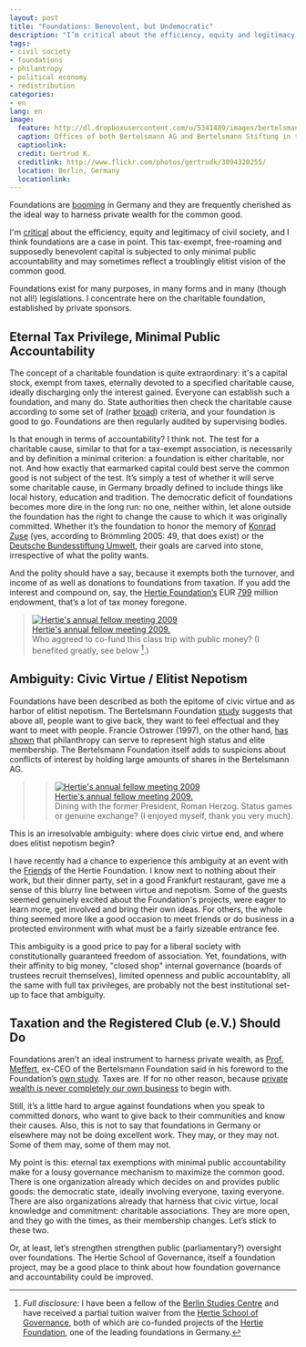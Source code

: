 ```yaml
---
layout: post
title: "Foundations: Benevolent, but Undemocratic"
description: "I’m critical about the efficiency, equity and legitimacy of civil society, and I think foundations are a case in point. This tax-exempt, free-roaming and supposedly benevolent capital is subjected to only minimal public accountability and may sometimes reflect a troublingly elitist vision of the common good."
tags: 
- civil society
- foundations
- philantropy
- political economy
- redistribution
categories:
- en
lang: en
image:
  feature: http://dl.dropboxusercontent.com/u/5341489/images/bertelsmann-house-berlin_crop.jpg
  caption: Offices of both Bertelsmann AG and Bertelsmann Stiftung in the Kommandantenhaus
  captionlink: 
  credit: Gertrud K.
  creditlink: http://www.flickr.com/photos/gertrudk/3094320255/
  location: Berlin, Germany
  locationlink:
---
```


Foundations are [booming](http://www.bertelsmann-stiftung.de/cps/rde/xchg/SID-CC989C28-505DA861/bst/hs.xsl/prj_8591_8597.htm) in Germany and they are frequently cherished as the ideal way to harness private wealth for the common good.

I'm [critical](http://maxheld.de/2010/03/24/civil-society-dysfunctions/) about the efficiency, equity and legitimacy of civil society, and I think foundations are a case in point. 
This tax-exempt, free-roaming and supposedly benevolent capital is subjected to only minimal public accountability and may sometimes reflect a troublingly elitist vision of the common good.

Foundations exist for many purposes, in many forms and in many (though not all!) legislations. I concentrate here on the charitable foundation, established by private sponsors.


## Eternal Tax Privilege, Minimal Public Accountability

The concept of a charitable foundation is quite extraordinary: 
it's a capital stock, exempt from taxes, eternally devoted to a specified charitable cause, ideally discharging only the interest gained. Everyone can establish such a foundation, and many do. 
State authorities then check the charitable cause according to some set of (rather [broad](http://de.wikipedia.org/wiki/Gemeinn%C3%BCtzigkeit)) criteria, and your foundation is good to go. 
Foundations are then regularly audited by supervising bodies.

Is that enough in terms of accountability? 
I think not. 
The test for a charitable cause, similar to that for a tax-exempt association, is necessarily and by definition a minimal criterion: 
a foundation is either charitable, nor not. 
And how exactly that earmarked capital could best serve the common good is not subject of the test. 
It’s simply a test of whether it will serve some charitable cause, in Germany broadly defined to include things like local history, education and tradition. 
The democratic deficit of foundations becomes more dire in the long run: 
no one, neither within, let alone outside the foundation has the right to change the cause to which it was originally committed. 
Whether it’s the foundation to honor the memory of [Konrad Zuse](http://en.wikipedia.org/wiki/Konrad_Zuse) (yes, according to Brömmling 2005: 49, that does exist) or the [Deutsche Bundesstiftung Umwelt](http://www.dbu.de), their goals are carved into stone, irrespective of what the polity wants.

And the polity should have a say, because it exempts both the turnover, and income of as well as donations to foundations from taxation. 
If you add the interest and compound on, say, the [Hertie Foundation‘s](http://www.ghst.de) EUR [799](http://de.wikipedia.org/wiki/Stiftung#Gro.C3.9Fe_Stiftungen) million endowment, that’s a lot of tax money foregone.

>[![Hertie's annual fellow meeting 2009](http://img.youtube.com/vi/WDKLyOZlY9A/0.jpg)](http://www.youtube.com/watch?v=WDKLyOZlY9A)    
>[Hertie's annual fellow meeting 2009.](https://www.youtube.com/watch?v=WDKLyOZlY9A)    
> Who aggreed to co-fund this class trip with public money?
> (I benefited greatly, see below [^1].)


## Ambiguity: Civic Virtue / Elitist Nepotism

Foundations have been described as both the epitome of civic virtue and as harbor of elitist nepotism. 
The Bertelsmann Foundation [study](http://www.bertelsmann-stiftung.de/cps/rde/xchg/SID-E2020E5F-57EBD779/bst/hs.xsl/publikationen_29333.htm) suggests that above all, people want to give back, they want to feel effectual and they want to meet with people. 
Francie Ostrower (1997), on the other hand, [has shown](http://books.google.de/books?id=9XjqgAc-OhgC&printsec=frontcover&dq=francie+ostrower&source=bl&ots=NKezt0uUJj&sig=9FT8L1BMHptu5SgR3PvKW_I6fh0&hl=de&ei=-kOsS-WJMYelsAbwtsXaDg&sa=X&oi=book_result&ct=result&resnum=5&ved=0CB8Q6AEwBA#v=onepage&q=&f=false) that philanthropy can serve to represent high status and elite membership. 
The Bertelsmann Foundation itself adds to suspicions about conflicts of interest by holding large amounts of shares in the Bertelsmann AG.

>>[![Hertie's annual fellow meeting 2009](http://img.youtube.com/vi/5h4KRxa44Ag/0.jpg)](http://www.youtube.com/watch?v=5h4KRxa44Ag)    
>[Hertie's annual fellow meeting 2009.](https://www.youtube.com/watch?v=5h4KRxa44Ag)    
> Dining with the former President, Roman Herzog.
> Status games or genuine exchange?
> (I enjoyed myself, thank you very much).

This is an irresolvable ambiguity: 
where does civic virtue end, and where does elitist nepotism begin?

I have recently had a chance to experience this ambiguity at an event with the [Friends](http://www.freunde.ghst.de/index.php/de/satzung) of the Hertie Foundation. 
I know next to nothing about their work, but their dinner party, set in a good Frankfurt restaurant, gave me a sense of this blurry line between virtue and nepotism. 
Some of the guests seemed genuinely excited about the Foundation's projects, were eager to learn more, get involved and bring their own ideas. 
For others, the whole thing seemed more like a good occasion to meet friends or do business in a protected environment with what must be a fairly sizeable entrance fee.

This ambiguity is a good price to pay for a liberal society with constitutionally guaranteed freedom of association. 
Yet, foundations, with their affinity to big money, "closed shop" internal governance (boards of trustees recruit themselves), limited openness and public accountablity, all the same with full tax privileges, are probably not the best institutional set-up to face that ambiguity.


## Taxation and the Registered Club (e.V.) Should Do

Foundations aren’t an ideal instrument to harness private wealth, as [Prof. Meffert](http://de.wikipedia.org/wiki/Heribert_Meffert), ex-CEO of the Bertelsmann Foundation said in his foreword to the Foundation’s [own study](http://www.bertelsmann-stiftung.de/cps/rde/xchg/SID-E2020E5F-57EBD779/bst/hs.xsl/publikationen_29333.htm). 
Taxes are. 
If for no other reason, because [private wealth is never completely our own business](http://maxheld.wordpress.com/2010/03/27/foundations-may-be-bad/2010/03/27/sloterdijk/) to begin with.

Still, it’s a little hard to argue against foundations when you speak to committed donors, who want to give back to their communities and know their causes. 
Also, this is not to say that foundations in Germany or elsewhere may not be doing excellent work. 
They may, or they may not. 
Some of them may, some of them may not.

My point is this: 
eternal tax exemptions with minimal public accountability make for a lousy governance mechanism to maximize the common good. 
There is one organization already which decides on and provides public goods: 
the democratic state, ideally involving everyone, taxing everyone. 
There are also organizations already that harness that civic virtue, local knowledge and commitment: 
charitable associations. 
They are more open, and they go with the times, as their membership changes. 
Let’s stick to these two.

Or, at least, let’s strengthen strengthen public (parliamentary?) oversight over foundations. 
The Hertie School of Governance, itself a foundation project, may be a good place to think about how foundation governance and accountability could be improved.

[^1]: *Full disclosure*: I have been a fellow of the [Berlin Studies Centre](http://www.studienkolleg-zu-berlin.de/) and have received a partial tuition waiver from the [Hertie School of Governance](http://www.hertie-school.org), both of which are co-funded projects of the [Hertie Foundation](http://www.ghst.de), one of the leading foundations in Germany.
